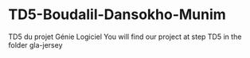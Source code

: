 # TD5-Boudalil-Dansokho-Munim
TD5 du projet Génie Logiciel
You will find our project at step TD5 in the folder gla-jersey
